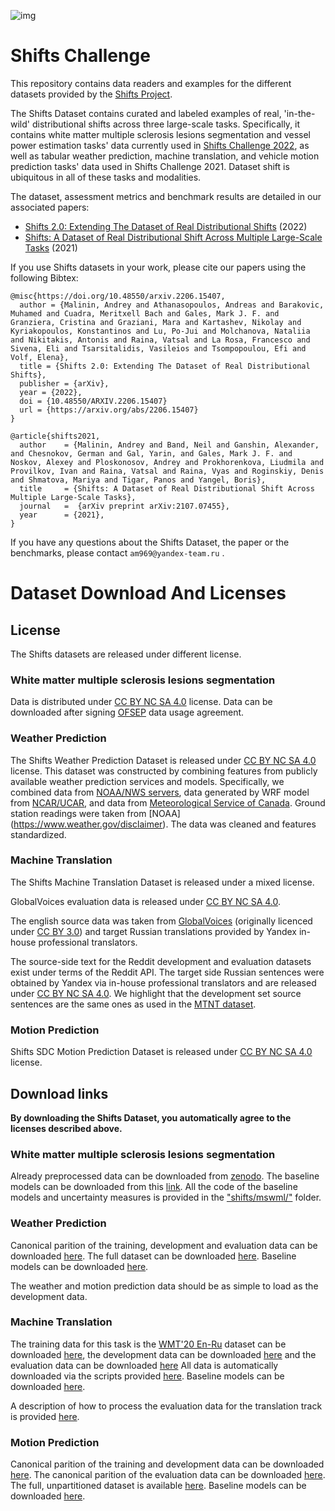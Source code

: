 ![img](https://github.com/yandex-research/uncertainty-challenge/blob/main/Logoshifts_full_white.png)

# Shifts Challenge

This repository contains data readers and examples for the different datasets provided by the [Shifts Project](https://shifts.ai). 

The Shifts Dataset contains curated and labeled examples of real, 'in-the-wild' distributional shifts across three large-scale tasks. Specifically, it contains white matter multiple sclerosis lesions segmentation and vessel power estimation tasks' data currently used in [Shifts Challenge 2022](https://shifts.grand-challenge.org/), as well as tabular weather prediction, machine translation, and vehicle motion prediction tasks' data used in Shifts Challenge 2021. Dataset shift is ubiquitous in all of these tasks and modalities. 

The dataset, assessment metrics and benchmark results are detailed in our associated papers:

* [Shifts 2.0: Extending The Dataset of Real Distributional Shifts](https://arxiv.org/pdf/2206.15407) (2022)
* [Shifts: A Dataset of Real Distributional Shift Across Multiple Large-Scale Tasks](https://arxiv.org/pdf/2107.07455.pdf) (2021)


If you use Shifts datasets in your work, please cite our papers using the following Bibtex:
```
@misc{https://doi.org/10.48550/arxiv.2206.15407,
  author = {Malinin, Andrey and Athanasopoulos, Andreas and Barakovic, Muhamed and Cuadra, Meritxell Bach and Gales, Mark J. F. and Granziera, Cristina and Graziani, Mara and Kartashev, Nikolay and Kyriakopoulos, Konstantinos and Lu, Po-Jui and Molchanova, Nataliia and Nikitakis, Antonis and Raina, Vatsal and La Rosa, Francesco and Sivena, Eli and Tsarsitalidis, Vasileios and Tsompopoulou, Efi and Volf, Elena},
  title = {Shifts 2.0: Extending The Dataset of Real Distributional Shifts},
  publisher = {arXiv},
  year = {2022},
  doi = {10.48550/ARXIV.2206.15407}
  url = {https://arxiv.org/abs/2206.15407}
}
```
```
@article{shifts2021,
  author    = {Malinin, Andrey and Band, Neil and Ganshin, Alexander, and Chesnokov, German and Gal, Yarin, and Gales, Mark J. F. and Noskov, Alexey and Ploskonosov, Andrey and Prokhorenkova, Liudmila and Provilkov, Ivan and Raina, Vatsal and Raina, Vyas and Roginskiy, Denis and Shmatova, Mariya and Tigar, Panos and Yangel, Boris},
  title     = {Shifts: A Dataset of Real Distributional Shift Across Multiple Large-Scale Tasks},
  journal   =  {arXiv preprint arXiv:2107.07455},
  year      = {2021},
}
```

If you have any questions about the Shifts Dataset, the paper or the benchmarks, please contact `am969@yandex-team.ru` . 


# Dataset Download And Licenses

## License
The Shifts datasets are released under different license.

### White matter multiple sclerosis lesions segmentation

Data is distributed under [CC BY NC SA 4.0](https://creativecommons.org/licenses/by-nc-sa/4.0/legalcode) license. Data can be downloaded after signing [OFSEP](https://www.ofsep.org/fr/) data usage agreement.

### Weather Prediction

The Shifts Weather Prediction Dataset  is released under [CC BY NC SA 4.0](https://creativecommons.org/licenses/by-nc-sa/4.0/legalcode) license. This dataset was constructed by combining features from publicly available weather prediction services and models. Specifically, we combined data from [NOAA/NWS servers](https://www.weather.gov/disclaimer), data generated by WRF model from [NCAR/UCAR](https://github.com/wrf-model/WRF/blob/master/LICENSE.txt),  and data from [Meteorological Service of Canada](https://www.canada.ca/en/transparency/terms.html).  Ground station readings were taken from [NOAA] (https://www.weather.gov/disclaimer). The data was cleaned and features standardized. 

### Machine Translation
  
The Shifts Machine Translation Dataset is released under a mixed license.
  
GlobalVoices evaluation data is released under [CC BY NC SA 4.0](https://creativecommons.org/licenses/by-nc-sa/4.0/legalcode). 
  
The english source data was taken from [GlobalVoices]( https://globalvoices.org) (originally licenced under [CC BY 3.0](https://creativecommons.org/licenses/by/3.0/legalcode)) and target Russian translations provided by Yandex in-house professional translators.
  
The source-side text for the Reddit development and evaluation datasets exist under terms of the Reddit API. The target side Russian sentences were obtained by Yandex via in-house professional translators and are released under [CC BY NC SA 4.0](https://creativecommons.org/licenses/by-nc-sa/4.0/legalcode). We highlight that the development set source sentences are the same ones as used in the [MTNT dataset](http://www.cs.cmu.edu/~pmichel1/mtnt/).

### Motion Prediction
  
Shifts SDC Motion Prediction Dataset is released under [CC BY NC SA 4.0](https://creativecommons.org/licenses/by-nc-sa/4.0/legalcode) license.

## Download links

**By downloading the Shifts Dataset, you automatically agree to the licenses described above.**

### White matter multiple sclerosis lesions segmentation

Already preprocessed data can be downloaded from [zenodo](https://zenodo.org/record/7051658).
The baseline models can be downloaded from this [link](https://drive.google.com/file/d/1eTTgga7Cd1GjR0YupVbLuLd3unl6_Jj3/view?usp=sharing).
All the code of the baseline models and uncertainty measures is provided in the ["shifts/mswml/"](https://github.com/Shifts-Project/shifts/tree/main/mswml) folder.

### Weather Prediction

Canonical parition of the training, development and evaluation data can be downloaded [here](https://storage.yandexcloud.net/yandex-research/shifts/weather/canonical-partitioned-dataset.tar). The full dataset can be downloaded [here](https://storage.yandexcloud.net/yandex-research/shifts/weather/full-dataset.tar).  Baseline models can be downloaded [here](https://storage.yandexcloud.net/yandex-research/shifts/weather/baseline-models.tar).

The weather and motion prediction data should be as simple to load as the development data. 

### Machine Translation

The training data for this task is the [WMT'20 En-Ru](http://www.statmt.org/wmt20/translation-task.html) dataset can be downloaded [here](https://storage.yandexcloud.net/yandex-research/shifts/translation/train-data.tar), the development data can be downloaded [here](https://storage.yandexcloud.net/yandex-research/shifts/translation/dev-data.tar) and the evaluation data can be downloaded [here](https://storage.yandexcloud.net/yandex-research/shifts/translation/eval-data.tar) All data is automatically downloaded via the scripts provided [here](https://github.com/yandex-research/shifts/tree/main/translation). Baseline models can be downloaded [here](https://storage.yandexcloud.net/yandex-research/shifts/translation/baseline-models.tar).

A description of how to process the evaluation data for the translation track is provided [here](https://github.com/yandex-research/shifts/tree/main/translation).

### Motion Prediction

Canonical parition of the training and development data can be downloaded [here](https://storage.yandexcloud.net/yandex-research/shifts/sdc/canonical-trn-dev-data.tar). The canonical parition of the evaluation data can be downloaded [here](https://storage.yandexcloud.net/yandex-research/shifts/sdc/canonical-eval-data.tar). The full, unpartitioned dataset is available [here](https://storage.yandexcloud.net/yandex-research/shifts/sdc/full-unpartitioned-data.tar). Baseline models can be downloaded [here](https://storage.yandexcloud.net/yandex-research/shifts/sdc/baseline-models.tar).






